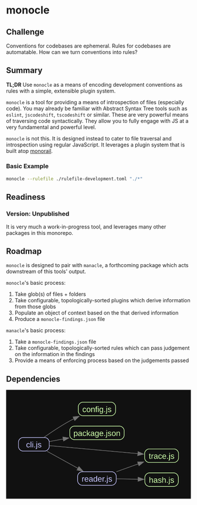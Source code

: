 # monocle

## Challenge

Conventions for codebases are ephemeral. Rules for codebases are automatable. How can we turn conventions into rules?

## Summary

**TL;DR** Use `monocle` as a means of encoding development conventions as rules with a simple, extensible plugin system.

`monocle` is a tool for providing a means of introspection of files (especially code). You may already be familiar with Abstract Syntax Tree tools such as `eslint`, `jscodeshift`, `tscodeshift` or similar. These are very powerful means of traversing code syntactically. They allow you to fully engage with JS at a very fundamental and powerful level.

`monocle` is not this. It is designed instead to cater to file traversal and introspection using regular JavaScript. It leverages a plugin system that is built atop [monorail](https://github.com/brekk/monoculture/tree/main/packages/monorail).

### Basic Example

```sh
monocle --rulefile ./rulefile-development.toml "./*"
```

## Readiness

### Version: Unpublished

It is very much a work-in-progress tool, and leverages many other packages in this monorepo.

## Roadmap

`monocle` is designed to pair with `manacle`, a forthcoming package which acts downstream of this tools' output.

`monocle`'s basic process:

 1. Take glob(s) of files + folders
 2. Take configurable, topologically-sorted plugins which derive information from those globs
 3. Populate an object of context based on the that derived information
 4. Produce a `monocle-findings.json` file

`manacle`'s basic process:

 1. Take a `monocle-findings.json` file
 2. Take configurable, topologically-sorted rules which can pass judgement on the information in the findings
 3. Provide a means of enforcing process based on the judgements passed

## Dependencies

![dependencies via madge](./graph.svg)
